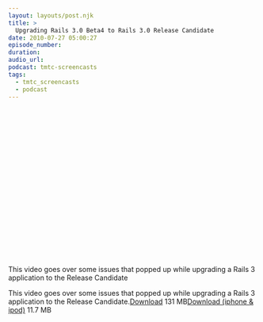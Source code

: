 ```yaml
---
layout: layouts/post.njk
title: >
  Upgrading Rails 3.0 Beta4 to Rails 3.0 Release Candidate
date: 2010-07-27 05:00:27
episode_number:
duration:
audio_url:
podcast: tmtc-screencasts
tags:
  - tmtc_screencasts
  - podcast
---
```


<object width="540" height="304"><param name="allowfullscreen" value="true">

<param name="allowscriptaccess" value="always">
<param name="movie" value="http://vimeo.com/moogaloop.swf?clip_id=13666258&amp;server=vimeo.com&amp;show_title=0&amp;show_byline=0&amp;show_portrait=0&amp;color=00ADEF&amp;fullscreen=1">
<embed src="http://vimeo.com/moogaloop.swf?clip_id=13666258&amp;server=vimeo.com&amp;show_title=0&amp;show_byline=0&amp;show_portrait=0&amp;color=00ADEF&amp;fullscreen=1" type="application/x-shockwave-flash" allowfullscreen="true" allowscriptaccess="always" width="540" height="304"></embed></object>

This video goes over some issues that popped up while upgrading a Rails 3 application to the Release Candidate

This video goes over some issues that popped up while upgrading a Rails 3 application to the Release Candidate.[Download](http://traffic.libsyn.com/tmtc/UpgradingR3B4toR3RC.mp4) 131 MB[Download (iphone & ipod)](http://traffic.libsyn.com/tmtc/UpgradingR3B4toR3RC_-_iPhone.m4v) 11.7 MB
